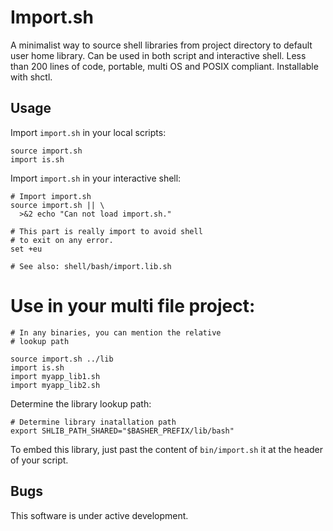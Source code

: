 
# Import.sh

A minimalist way to source shell libraries from project directory to default user home library. Can be used in both script and interactive shell. Less than 200 lines of code, portable, multi OS and POSIX compliant. Installable with shctl.


## Usage

Import `import.sh` in your local scripts:
```
source import.sh
import is.sh
```


Import `import.sh` in your interactive shell:
```
# Import import.sh
source import.sh || \
  >&2 echo "Can not load import.sh."

# This part is really import to avoid shell
# to exit on any error.
set +eu

# See also: shell/bash/import.lib.sh
```

# Use in your multi file project:
```
# In any binaries, you can mention the relative
# lookup path

source import.sh ../lib
import is.sh
import myapp_lib1.sh
import myapp_lib2.sh
```

Determine the library lookup path:
```
# Determine library inatallation path
export SHLIB_PATH_SHARED="$BASHER_PREFIX/lib/bash"

```

To embed this library, just past the content of `bin/import.sh` it at the header of your script.


## Bugs

This software is under active development.

